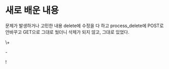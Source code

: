 <p>
<h1>새로 배운 내용</h1>
</p>
<p>
문제가 발생하거나 고민한 내용
delete에 수정을 다 하고 process_delete에 POST로 안바꾸고 GET으로 그대로 뒀더니 삭제가 되지 않고, 그대로 있었다. 
</p>
<p>
\+

\-

\!
</p>
